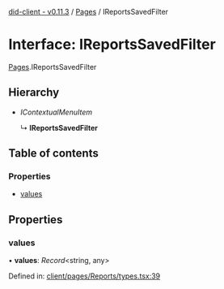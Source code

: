 [did-client - v0.11.3](../README.md) / [Pages](../modules/pages.md) / IReportsSavedFilter

# Interface: IReportsSavedFilter

[Pages](../modules/pages.md).IReportsSavedFilter

## Hierarchy

* *IContextualMenuItem*

  ↳ **IReportsSavedFilter**

## Table of contents

### Properties

- [values](pages.ireportssavedfilter.md#values)

## Properties

### values

• **values**: *Record*<string, any\>

Defined in: [client/pages/Reports/types.tsx:39](https://github.com/Puzzlepart/did/blob/dev/client/pages/Reports/types.tsx#L39)
